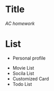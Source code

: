 # Title
  *AC homework*
  
  
# List

  + Personal profile
  * Movie List
  * Socila List
  * Customized Card
  * Todo List
